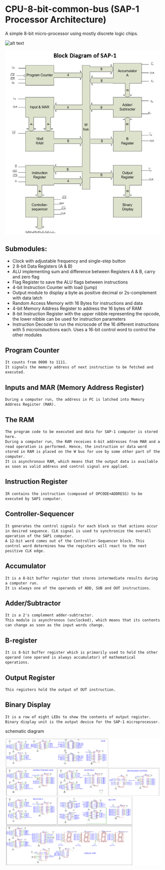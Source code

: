 # CPU-8-bit-common-bus (SAP-1 Processor Architecture) 

A simple 8-bit micro-processor using mostly discrete logic chips.

![alt text](https://github.com/praveendhananjaya/CPU-8-bit-common-bus/blob/main/doc/test.gif?raw=true)

![alt text](https://github.com/praveendhananjaya/CPU-8-bit-common-bus/blob/main/doc/SAP1.jpeg?raw=true)


## Submodules:

- Clock with adjustable frequency and single-step button
- 2 8-bit Data Registers (A & B)
- ALU implementing sum and difference between Registers A & B, carry and zero flag
- Flag Register to save the ALU flags between instructions
- 4-bit Instruction Counter with load (jump)
- Output module to display a byte as positive decimal or 2s-complement with data latch
- Random Access Memory with 16 Bytes for instructions and data
- 4-bit Memory Address Register to address the 16 bytes of RAM
- 8-bit Instruction Register with the upper nibble representing the opcode, the lower nibble can be used for instruction parameters
- Instruction Decoder to run the microcode of the 16 different instructions with 5 microinstuctions each. Uses a 16-bit control word to control the other modules


## Program Counter
    It counts from 0000 to 1111.
    It signals the memory address of next instruction to be fetched and executed.
## Inputs and MAR (Memory Address Register)
    During a computer run, the address in PC is latched into Memory Address Register (MAR).
## The RAM
    The program code to be executed and data for SAP-1 computer is stored here.
    During a computer run, the RAM receives 4-bit addresses from MAR and a read operation is performed. Hence, the instruction or data word stored in RAM is placed on the W bus for use by some other part of the computer.
    It is asynchronous RAM, which means that the output data is available as soon as valid address and control signal are applied.
## Instruction Register
    IR contains the instruction (composed of OPCODE+ADDRESS) to be executed by SAP1 computer.
## Controller-Sequencer
    It generates the control signals for each block so that actions occur in desired sequence. CLK signal is used to synchronize the overall operation of the SAP1 computer.
    A 12-bit word comes out of the Controller-Sequencer block. This control word determines how the registers will react to the next positive CLK edge.
## Accumulator
    It is a 8-bit buffer register that stores intermediate results during a computer run.
    It is always one of the operands of ADD, SUB and OUT instructions.
## Adder/Subtractor
    It is a 2's complement adder-subtractor.
    This module is asynchronous (unclocked), which means that its contents can change as soon as the input words change.
## B-register
    It is 8-bit buffer register which is primarily used to hold the other operand (one operand is always accumulator) of mathematical operations.
## Output Register
    This registers hold the output of OUT instruction.
## Binary Display
    It is a row of eight LEDs to show the contents of output register.
    Binary display unit is the output device for the SAP-1 microprocessor.

schematic diagram

![alt text](https://github.com/praveendhananjaya/CPU-8-bit-common-bus/blob/main/doc/Schematic_8BitComputer_2021-05-04.png?raw=true)
